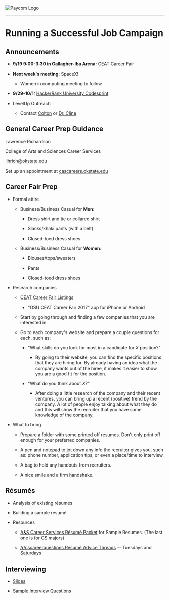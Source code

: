 ![Paycom Logo](http://www.paycom.com/images/new-logo-large-clear-bg.png)

***

# Running a Successful Job Campaign

## Announcements

- **9/19 9:00-3:30 in Gallagher-Iba Arena:** CEAT Career Fair

- **Next week's meeting:** SpaceX!
  - Women in computing meeting to follow

- **9/29-10/1:** [HackerRank University Codesprint](https://www.hackerrank.com/university-codesprint-3)

- LevelUp Outreach

    - Contact [Colton](mailto:dcholla@ostatemail.okstate.edu) or [Dr. Cline](mailto:david.cline@okstate.edu)

## General Career Prep Guidance

Lawrence Richardson

College of Arts and Sciences Career Services

[llhrich@okstate.edu](mailto:llhrich@okstate.edu)

Set up an appointment at [cascareers.okstate.edu](http://cascareers.okstate.edu/)

## Career Fair Prep

- Formal attire

    - Business/Business Casual for **Men**:

        - Dress shirt and tie or collared shirt

        - Slacks/khaki pants (with a belt)

        - Closed-toed dress shoes

    - Business/Business Casual for **Women**:

        - Blouses/tops/sweaters

        - Pants

        - Closed-toed dress shoes

- Research companies

    - [CEAT Career Fair Listings](https://ceatstuco.okstate.edu/sites/default/files/FINAL%20CAREER%20FAIR%20BOOKLET.pdf)

        - "OSU CEAT Career Fair 2017" app for iPhone or Android

    - Start by going through and finding a few companies that you are interested in.

    - Go to each company's website and prepare a couple questions for each, such as:

        - "What skills do you look for most in a candidate for *X* position?"

            - By going to their website, you can find the specific positions that they are hiring for. By already having an idea what the company wants out of the hiree, it makes it easier to show you are a good fit for the position.

        - "What do you think about *X*?"

            - After doing a little research of the company and their recent ventures, you can bring up a recent (positive) trend by the company. A lot of people enjoy talking about what they do and this will show the recruiter that you have some knowledge of the company.

- What to bring

    - Prepare a folder with some printed off resumes. Don’t only print off enough for your preferred companies.

    - A pen and notepad to jot down any info the recruiter gives you, such as: phone number, application tips, or even a place/time to interview.

    - A bag to hold any handouts from recruiters.

    - A nice smile and a firm handshake.

## Résumés

- Analysis of existing résumés

- Building a sample résumé

- Resources

    - [A&S Career Services Résumé Packet](http://ascareers.okstate.edu/images/pdf/packets/Resume_packet_for_prehealth_math_and_science_majors.pdf) for Sample Resumes. (The last one is for CS majors)

    - [/r/cscareerquestions Résumé Advice Threads](https://www.reddit.com/r/cscareerquestions/search?q=author%3AAutoModerator+Resume+Advice+Thread&restrict_sr=on&sort=new&t=all) -- Tuesdays and Saturdays

## Interviewing

- [Slides](https://docs.google.com/presentation/d/1a7R5Xy4wYgqneUJZNVGBmJiCMrdoH7zDmXGnrsagf1U/edit?usp=sharing)

- [Sample Interview Questions](https://docs.google.com/document/d/19_NBHBvhi5N8vGVG-JdAVUn_lnMdIErt2x_SoOg1GDI/edit?usp=sharing)